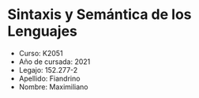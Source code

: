 # Sintaxis y Semántica de los Lenguajes

* Curso: K2051
* Año de cursada: 2021
* Legajo: 152.277-2
* Apellido: Fiandrino
* Nombre: Maximiliano